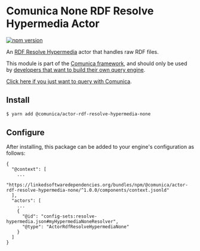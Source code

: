 # Comunica None RDF Resolve Hypermedia Actor

[![npm version](https://badge.fury.io/js/%40comunica%2Factor-rdf-resolve-hypermedia-none.svg)](https://www.npmjs.com/package/@comunica/actor-rdf-resolve-hypermedia-none)

An [RDF Resolve Hypermedia](https://github.com/comunica/comunica/tree/master/packages/bus-rdf-resolve-hypermedia) actor that handles raw RDF files.

This module is part of the [Comunica framework](https://github.com/comunica/comunica),
and should only be used by [developers that want to build their own query engine](https://comunica.dev/docs/modify/).

[Click here if you just want to query with Comunica](https://comunica.dev/docs/query/).

## Install

```bash
$ yarn add @comunica/actor-rdf-resolve-hypermedia-none
```

## Configure

After installing, this package can be added to your engine's configuration as follows:
```text
{
  "@context": [
    ...
    "https://linkedsoftwaredependencies.org/bundles/npm/@comunica/actor-rdf-resolve-hypermedia-none/^1.0.0/components/context.jsonld"  
  ],
  "actors": [
    ...
    {
      "@id": "config-sets:resolve-hypermedia.json#myHypermediaNoneResolver",
      "@type": "ActorRdfResolveHypermediaNone"
    }
  ]
}
```

